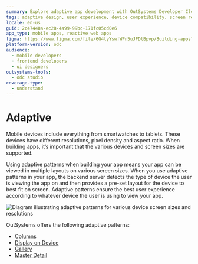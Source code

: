 ```yaml
---
summary: Explore adaptive app development with OutSystems Developer Cloud (ODC) to ensure optimal display across various device sizes and resolutions.
tags: adaptive design, user experience, device compatibility, screen resolution, design patterns
locale: en-us
guid: 2c47448a-ec28-4a99-99bc-171fc05cd0e6
app_type: mobile apps, reactive web apps
figma: https://www.figma.com/file/6G4tyYswfWPn5uJPDlBpvp/Building-apps?type=design&node-id=3203%3A8833&t=ZwHw8hXeFhwYsO5V-1
platform-version: odc
audience:
  - mobile developers
  - frontend developers
  - ui designers
outsystems-tools:
  - odc studio
coverage-type:
  - understand
---
```


# Adaptive

Mobile devices include everything from smartwatches to tablets. These devices have different resolutions, pixel density and aspect ratio. When building apps, it’s important that the various devices and screen sizes are supported.

Using adaptive patterns when building your app means your app can be viewed in multiple layouts on various screen sizes. When you use adaptive patterns in your app, the backend server detects the type of device the user is viewing the app on and then provides a pre-set layout for the device to best fit on screen. Adaptive patterns ensure the best user experience according to whatever device the user is using to view your app. 

![Diagram illustrating adaptive patterns for various device screen sizes and resolutions](images/adaptive-patterns-diag.png "Adaptive Patterns Overview")

OutSystems offers the following adaptive patterns:

* [Columns](columns.md)
* [Display on Device](displayondevice.md)
* [Gallery](gallery.md) 
* [Master Detail](masterdetail.md)


